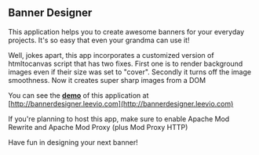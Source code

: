 ## Banner Designer	

This application helps you to create awesome banners for your everyday projects. It's so easy that even your grandma can use it!

Well, jokes apart, this app incorporates a customized version of htmltocanvas script that has two fixes. First one is to render background images even if their size was set to "cover". Secondly it turns off the image smoothness. Now it creates super sharp images from a DOM

You can see the [**demo**](http://bannerdesigner.leevio.com) of this application at  [http://bannerdesigner.leevio.com](http://bannerdesigner.leevio.com)

If you're planning to host this app, make sure to enable Apache Mod Rewrite and Apache Mod Proxy (plus Mod Proxy HTTP)

Have fun in designing your next banner!
